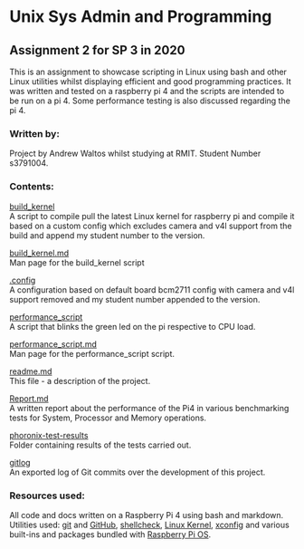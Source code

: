 # Unix Sys Admin and Programming

## Assignment 2 for SP 3 in 2020
This is an assignment to showcase scripting in Linux using bash and other Linux utilities whilst displaying efficient and good programming practices. It was written and tested on a raspberry pi 4 and the scripts are intended to be run on a pi 4. Some performance testing is also discussed regarding the pi 4.

### Written by:
Project by Andrew Waltos whilst studying at RMIT. Student Number s3791004.

### Contents:
[build_kernel](/build_kernel)  
A script to compile pull the latest Linux kernel for raspberry pi and compile it based on a custom config which excludes camera and v4l support from the build and append my student number to the version.

[build_kernel.md](/build_kernel.md)  
Man page for the build_kernel script

[.config](/.config)  
A configuration based on default board bcm2711 config with camera and v4l support removed and my student number appended to the version.

[performance_script](/performance_script)  
A script that blinks the green led on the pi respective to CPU load.

[performance_script.md](/performance_script.md)  
Man page for the performance_script script.

[readme.md](/readme.md)  
This file - a description of the project.

[Report.md](/Report.md)  
A written report about the performance of the Pi4 in various benchmarking tests for System, Processor and Memory operations.

[phoronix-test-results](phoronix-test-results/)  
Folder containing results of the tests carried out.

[gitlog](/gitlog)  
An exported log of Git commits over the development of this project.

### Resources used:
All code and docs written on a Raspberry Pi 4 using bash and markdown. Utilities used: [git](https://www.git-scm.com) and [GitHub](https://www.github.com), [shellcheck](https://www.shellcheck.net/), [Linux Kernel](https"//kernel.org), [xconfig](https://en.wikipedia.org/wiki/Xconfig) and various built-ins and packages bundled with [Raspberry Pi OS](https://www.raspberrypi.org/software/).

